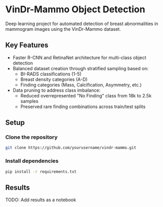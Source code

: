 # VinDr-Mammo Object Detection

Deep learning project for automated detection of breast abnormalities in mammogram images using the VinDr-Mammo dataset.

## Key Features

- Faster R-CNN and RetinaNet architecture for multi-class object detection
- Balanced dataset creation through stratified sampling based on:
  - BI-RADS classifications (1-5)
  - Breast density categories (A-D) 
  - Finding categories (Mass, Calcification, Asymmetry, etc.)
- Data pruning to address class imbalance:
  - Reduced overrepresented "No Finding" class from 18k to 2.5k samples
  - Preserved rare finding combinations across train/test splits



## Setup
### Clone the repository
```bash
git clone https://github.com/yourusername/vindr-mammo.git
```

### Install dependencies
```bash
pip install -r requirements.txt
```

## Results

TODO: Add results as a notebook

